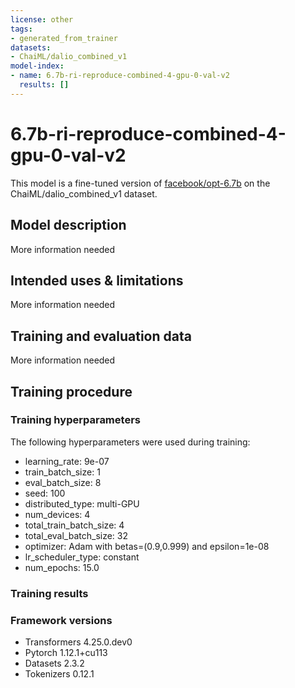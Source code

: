 ```yaml
---
license: other
tags:
- generated_from_trainer
datasets:
- ChaiML/dalio_combined_v1
model-index:
- name: 6.7b-ri-reproduce-combined-4-gpu-0-val-v2
  results: []
---
```


<!-- This model card has been generated automatically according to the information the Trainer had access to. You
should probably proofread and complete it, then remove this comment. -->

# 6.7b-ri-reproduce-combined-4-gpu-0-val-v2

This model is a fine-tuned version of [facebook/opt-6.7b](https://huggingface.co/facebook/opt-6.7b) on the ChaiML/dalio_combined_v1 dataset.

## Model description

More information needed

## Intended uses & limitations

More information needed

## Training and evaluation data

More information needed

## Training procedure

### Training hyperparameters

The following hyperparameters were used during training:
- learning_rate: 9e-07
- train_batch_size: 1
- eval_batch_size: 8
- seed: 100
- distributed_type: multi-GPU
- num_devices: 4
- total_train_batch_size: 4
- total_eval_batch_size: 32
- optimizer: Adam with betas=(0.9,0.999) and epsilon=1e-08
- lr_scheduler_type: constant
- num_epochs: 15.0

### Training results



### Framework versions

- Transformers 4.25.0.dev0
- Pytorch 1.12.1+cu113
- Datasets 2.3.2
- Tokenizers 0.12.1
